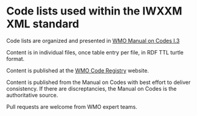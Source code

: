 # Code lists used within the IWXXM XML standard

Code lists are organized and presented in [WMO Manual on Codes I.3](https://community.wmo.int/activity-areas/wmo-information-system-wis/wis-manuals)

Content is in individual files, once table entry per file, in RDF TTL turtle format.

Content is published at the [WMO Code Registry](https://codes.wmo.int/) website.

Content is published from the Manual on Codes with best effort to deliver consistency.  If there are discreptancies, the Manual on Codes is the authoritative source.

Pull requests are welcome from WMO expert teams.
